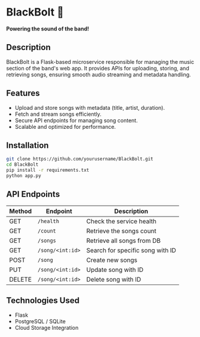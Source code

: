 # BlackBolt 🎵  
**Powering the sound of the band!**  

## Description  
BlackBolt is a Flask-based microservice responsible for managing the music section of the band's web app. It provides APIs for uploading, storing, and retrieving songs, ensuring smooth audio streaming and metadata handling.  

## Features  
- Upload and store songs with metadata (title, artist, duration).  
- Fetch and stream songs efficiently.  
- Secure API endpoints for managing song content.  
- Scalable and optimized for performance.  

## Installation  
```bash
git clone https://github.com/yourusername/BlackBolt.git
cd BlackBolt
pip install -r requirements.txt
python app.py
```

## API Endpoints 

| Method | Endpoint       | Description               |
|--------|--------------|---------------------------|
| GET    | `/health`    | Check the service health   |
| GET    | `/count` | Retrieve the songs count |
| GET   | `/songs`    | Retrieve all songs from DB  |
| GET | `/song/<int:id>` | Search for specific song with ID |
| POST | `/song` | Create new songs |
| PUT | `/song/<int:id>` | Update song with ID |
| DELETE | `/song/<int:id>` | Delete song with ID | 


## Technologies Used
- Flask
- PostgreSQL / SQLite
- Cloud Storage Integration